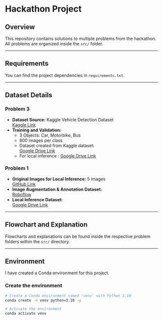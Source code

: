 # Hackathon Project

## Overview
This repository contains solutions to multiple problems from the hackathon.  
All problems are organized inside the `src/` folder.

---

## Requirements
You can find the project dependencies in `requirements.txt`.

---

## Dataset Details

### Problem 3
- **Dataset Source:** Kaggle Vehicle Detection Dataset  
  [Kaggle Link](https://www.kaggle.com/datasets/pratikbarua/vehicle-detection-dataset)  
- **Training and Validation:**  
  - 3 Objects: Car, Motorbike, Bus  
  - 800 images per class  
  - Dataset created from Kaggle dataset:  
    [Google Drive Link](https://drive.google.com/drive/folders/1scwgh-0T87eDFlYCrMznLEMq5d9yYPS5?usp=drive_link)
  - For local inference :
    [Google Drive Link](https://drive.google.com/drive/folders/1TaS8eDgktf3U43fBXRzQYlp2M0j0dp85?usp=drive_link)


### Problem 1
- **Original Images for Local Inference:** 5 images   
  [GitHub Link](https://github.com/dhvani-cv/Hackathon-2025)  
- **Image Augmentation & Annotation Dataset:**  
  [Roboflow](https://app.roboflow.com/robbery-dataset/dataset-staef/browse?queryText=&pageSize=50&startingIndex=0&browseQuery=true)  
- **Local Inference Dataset:**  
  [Google Drive Link](https://drive.google.com/drive/folders/1AO-lY9GkxQn4HcKcfRClu5jSZrbY_Z3u?usp=drive_link)

---

## Flowchart and Explanation
Flowcharts and explanations can be found inside the respective problem folders within the `src/` directory.

---

## Environment
I have created a Conda environment for this project.

### Create the environment
```bash
# Create a Conda environment named 'venv' with Python 3.10
conda create -n venv python=3.10 -y

# Activate the environment
conda activate venv
